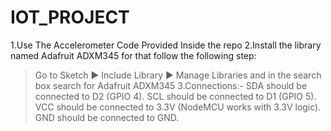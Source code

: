 # IOT_PROJECT
1.Use The Accelerometer Code Provided Inside the repo
2.Install the library named Adafruit ADXM345 for that follow the following step:
> Go to Sketch ► Include Library ► Manage Libraries and in the search box search for Adafruit ADXM345
3.Connections:-
> SDA should be connected to D2 (GPIO 4).
> SCL should be connected to D1 (GPIO 5).
> VCC should be connected to 3.3V (NodeMCU works with 3.3V logic).
> GND should be connected to GND.
